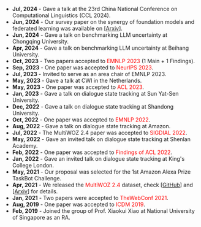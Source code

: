 + **Jul, 2024** - Gave a talk at the 23rd China National Conference on Computational Linguistics (CCL 2024).
+ **Jun, 2024** - Our survey paper on the synergy of foundation models and federated learning was available on [[Arxiv](https://arxiv.org/abs/2406.12844)].
+ **Jun, 2024** - Gave a talk on benchmarking LLM uncertainty at Chongqing University.
+ **Apr, 2024** - Gave a talk on benchmarking LLM uncertainty at Beihang University.
+ **Oct, 2023** - Two papers accepted to <font color=red>EMNLP 2023</font> (1 Main + 1 Findings).
+ **Sep, 2023** - One paper was accepted to <font color=red>NeurIPS 2023</font>.
+ **Jul, 2023** - Invited to serve as an area chair of EMNLP 2023.
+ **May, 2023** - Gave a talk at CWI in the Netherlands.
+ **May, 2023** - One paper was accepted to <font color=red>ACL 2023</font>.  
+ **Jan, 2023** - Gave a talk on dialogue state tracking at Sun Yat-Sen University.
+ **Dec, 2022** - Gave a talk on dialogue state tracking at Shandong University.
+ **Oct, 2022** - One paper was accepted to <font color=red>EMNLP 2022</font>.  
+ **Aug, 2022** - Gave a talk on dialogue state tracking at Amazon.
+ **Jul, 2022** - The MultiWOZ 2.4 paper was accepted to <font color=red>SIGDIAL 2022</font>.
+ **May, 2022** - Gave an invited talk on dialogue state tracking at Shenlan Academy.
+ **Feb, 2022** - One paper was accepted to <font color=red>Findings of ACL 2022</font>.  
+ **Jan, 2022** - Gave an invited talk on dialogue state tracking at King's College London.
+ **May, 2021** - Our proposal was selected for the 1st Amazon Alexa Prize TaskBot Challenge.
+ **Apr, 2021** - We released the <font color=red>MultiWOZ 2.4</font> dataset, check [[GitHub](https://github.com/smartyfh/MultiWOZ2.4)] and [[Arxiv](https://arxiv.org/abs/2104.00773)] for details.
+ **Jan, 2021** - Two papers were accepted to <font color=red>TheWebConf 2021</font>.
+ **Aug, 2019** - One paper was accepted to <font color=red>ICDM 2019</font>.  
+ **Feb, 2019** - Joined the group of Prof. Xiaokui Xiao at National University of Singapore as an RA.  

